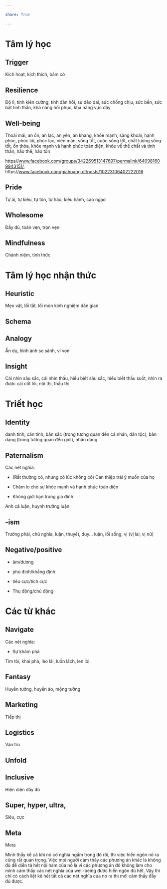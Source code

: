 ---  
share: True  
---  
# Tâm lý học  
## Trigger   
Kích hoạt, kích thích, bấm cò  
  
## Resilience   
Độ lì, tính kiên cường, tính đàn hồi, sự dẻo dai, sức chống chịu, sức bền, sức bật tinh thần, khả năng hồi phục, khả năng vực dậy  
  
## Well-being   
Thoải mái, an ổn, an lạc, an yên, an khang, khỏe mạnh, sảng khoái, hạnh phúc, phúc lợi, phúc lạc, viên mãn, sống tốt, cuộc sống tốt, chất lượng sống tốt, ổn thỏa, khỏe mạnh và hạnh phúc toàn diện, khỏe về thể chất và tinh thần, hảo thể, hảo tồn  
  
https//www.facebook.com/groups/342269513147697/permalink/640981609943151/, https//www.facebook.com/giahoang.dl/posts/10223106402222016  
  
## Pride   
Tự ái, tự kiêu, tự tôn, tự hào, kiêu hãnh, cao ngạo  
  
## Wholesome   
Đầy đủ, toàn vẹn, trọn vẹn  
  
## Mindfulness   
Chánh niệm, tỉnh thức  
  
# Tâm lý học nhận thức  
## Heuristic  
Mẹo vặt, lối tắt, lối mòn kinh nghiệm dân gian  
  
## Schema  
  
## Analogy   
Ẩn dụ, hình ảnh so sánh, ví von  
  
## Insight  
Cái nhìn sâu sắc, cái nhìn thấu, hiểu biết sâu sắc, hiểu biết thấu suốt, nhìn ra được cái cốt lõi, nội thị, thấu thị  
  
# Triết học  
## Identity   
danh tính, căn tính, bản sắc (trong tương quan đến cá nhân, dân tộc), bản dạng (trong tương quan đến giới), nhân dạng  
  
## Paternalism   
Các nét nghĩa:  
-  (Rất thường có, nhưng có lúc không có) Can thiệp trái ý muốn của họ  
-   Chăm lo cho sự khỏe mạnh và hạnh phúc toàn diện  
-   Không giới hạn trong gia đình  
  
Anh cả luận, huynh trưởng luận  
  
## -ism   
Trường phái, chủ nghĩa, luận, thuyết, duy... luận, lối sống, vị (vị lai, vị nữ)  
  
## Negative/positive   
-   âm/dương  
-   phủ định/khẳng định  
-   tiêu cực/tích cực  
-   Thụ động/chủ động  
  
# Các từ khác  
## Navigate   
Các nét nghĩa:  
- Sự khám phá  
  
Tìm tòi, khai phá, lèo lái, luồn lách, len lỏi  
  
## Fantasy   
Huyễn tưởng, huyền ảo, mộng tưởng  
  
## Marketing  
Tiếp thị  
  
## Logistics   
Vận trù  
  
## Unfold  
  
## Inclusive   
Hiện diện đầy đủ  
  
## Super, hyper, ultra,  
Siêu, cực  
## Meta   
Meta  
  
Mình thấy kể cả khi nó có nghĩa ngầm trong đó rồi, thì việc hiển ngôn nó ra cũng rất quan trọng. Việc mọi người cảm thấy các phương án khác là không đủ để diễn tả hết nội hàm của nó là vì các phương án đó không làm cho mình cảm thấy các nét nghĩa của well-being được hiển ngôn đủ hết. Vậy thì chỉ có cách liệt kê hết tất cả các nét nghĩa của nó ra thì mới cảm thấy đầy đủ được.